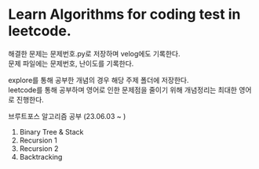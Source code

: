 # Learn Algorithms for coding test in leetcode.

해결한 문제는 문제번호.py로 저장하며 velog에도 기록한다. <br>
문제 파일에는 문제번호, 난이도를 기록한다.<br>

explore를 통해 공부한 개념의 경우 해당 주제 폴더에 저장한다. <br>
leetcode를 통해 공부하며 영어로 인한 문제점을 줄이기 위해 개념정리는 최대한 영어로 진행한다. <br>

브루트포스 알고리즘 공부 (23.06.03 ~ )
1. Binary Tree & Stack
2. Recursion 1
3. Recursion 2
4. Backtracking
